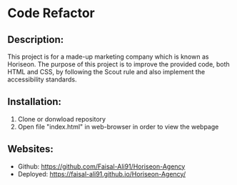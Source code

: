 # Code Refactor

## Description:

This project is for a made-up marketing company which is known as Horiseon.
The purpose of this project is to improve the provided code, both HTML and CSS, by following the Scout rule and also implement the accessibility standards.

## Installation:

1. Clone or donwload repository
2. Open file "index.html" in web-browser in order to view the webpage

## Websites:

* Github: https://github.com/Faisal-Ali91/Horiseon-Agency
* Deployed: https://faisal-ali91.github.io/Horiseon-Agency/